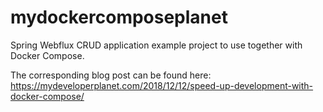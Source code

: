 # mydockercomposeplanet
Spring Webflux CRUD application example project to use together with Docker Compose.

The corresponding blog post can be found here: https://mydeveloperplanet.com/2018/12/12/speed-up-development-with-docker-compose/
